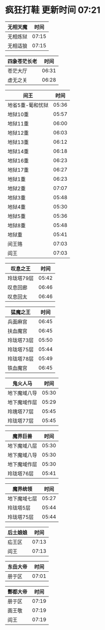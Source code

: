 # 疯狂打鞋 更新时间 07:21

| 无相天魔   | 时间    |
|--------|-------|
| 无相炼狱 | 07:15 |
| 无相适狼 | 07:15 |

| 四象苍茫长老   | 时间    |
|--------|-------|
| 苍茫大厅 | 06:31 |
| 虚无之关 | 06:28 |

| 间王   | 时间    |
|--------|-------|
| 地省5重-葡和忧狱 | 05:36 |
| 地狱10重 | 05:57 |
| 地狱11重 | 06:00 |
| 地狱12重 | 06:03 |
| 地狱13重 | 06:12 |
| 地狱14重 | 06:18 |
| 地狱16重 | 06:23 |
| 地狱17重 | 06:27 |
| 地狱1重 | 06:23 |
| 地狱2重 | 07:07 |
| 地狱3重 | 05:48 |
| 地狱4重 | 05:30 |
| 地狱5重 | 05:36 |
| 地狱8重 | 05:48 |
| 地狱重 | 05:41 |
| 间王赂 | 07:03 |
| 阎王 | 07:03 |

| 叹息之王   | 时间    |
|--------|-------|
| 玲珑塔79层 | 05:42 |
| 叹息回廊 | 06:46 |
| 叹息回太 | 06:46 |

| 猛魔之王   | 时间    |
|--------|-------|
| 兵面麻宫 | 06:45 |
| 扶血魔宫 | 06:45 |
| 玲珑塔73层 | 05:50 |
| 玲珑塔75层 | 05:44 |
| 玲珑塔78层 | 05:49 |
| 铁血魔宫 | 06:45 |

| 鬼火人马   | 时间    |
|--------|-------|
| 地下魔域八导 | 05:30 |
| 地下魔域作层 | 05:29 |
| 玲瑰塔77层 | 05:45 |
| 玲珑塔77层 | 05:45 |

| 魔界巨兽   | 时间    |
|--------|-------|
| 地下魔域八层 | 05:30 |
| 地下魔域八导 | 05:30 |
| 地下魔域作层 | 05:30 |
| 玲珑塔76层 | 05:41 |

| 魔界统领   | 时间    |
|--------|-------|
| 地下魔域七层 | 05:27 |
| 玲珑塔5层 | 05:44 |
| 玲珑塔75层 | 05:44 |

| 后土娘娘   | 时间    |
|--------|-------|
| 疝王区 | 07:13 |
| 阎王 | 07:13 |

| 东岳大帝   | 时间    |
|--------|-------|
| 册于区 | 07:01 |

| 酆都大帝   | 时间    |
|--------|-------|
| 册于区 | 07:19 |
| 画王敬 | 07:19 |
| 阎王 | 07:19 |